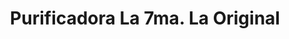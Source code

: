 ---
title: "Purificadora La 7ma. La Original"
url: /zona-19-ciudad-de-guatemala/purificadora-la-7ma-la-original/
shop: Allgemein
---